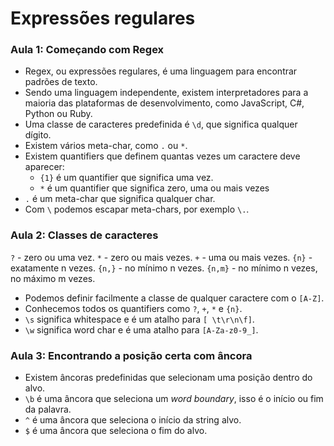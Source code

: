 # Expressões regulares

### Aula 1: Começando com Regex

- Regex, ou expressões regulares, é uma linguagem para encontrar padrões de texto.
- Sendo uma linguagem independente, existem interpretadores para a maioria das plataformas de desenvolvimento, como JavaScript, C#, Python ou Ruby.
- Uma classe de caracteres predefinida é `\d`, que significa qualquer dígito.
- Existem vários meta-char, como `.` ou `*`.
- Existem quantifiers que definem quantas vezes um caractere deve aparecer:
  - `{1}` é um quantifier que significa uma vez.
  - `*` é um quantifier que significa zero, uma ou mais vezes
- `.` é um meta-char que significa qualquer char.
- Com `\` podemos escapar meta-chars, por exemplo `\.`.

### Aula 2: Classes de caracteres

`?` - zero ou uma vez.
`*` - zero ou mais vezes.
`+` - uma ou mais vezes.
`{n}` - exatamente n vezes.
`{n,}` - no mínimo n vezes.
`{n,m}` - no mínimo n vezes, no máximo m vezes.

- Podemos definir facilmente a classe de qualquer caractere com o `[A-Z]`.
- Conhecemos todos os quantifiers como `?`, `+`, `*` e `{n}`.
- `\s` significa whitespace e é um atalho para `[ \t\r\n\f]`.
- `\w` significa word char e é uma atalho para `[A-Za-z0-9_]`.

### Aula 3: Encontrando a posição certa com âncora

- Existem âncoras predefinidas que selecionam uma posição dentro do alvo.
- `\b` é uma âncora que seleciona um _word boundary_, isso é o início ou fim da palavra.
- `^` é uma âncora que seleciona o início da string alvo.
- `$` é uma âncora que seleciona o fim do alvo.
